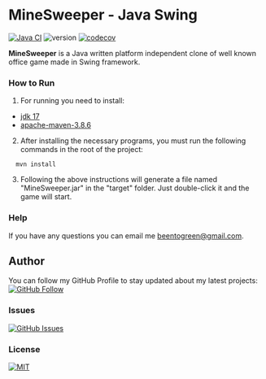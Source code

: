 # MineSweeper -  Java Swing
[![Java CI](https://github.com/PavelApis/MineSweeper/actions/workflows/build.yml/badge.svg)](https://github.com/PavelApis/MineSweeper/actions/workflows/build.yml "Java CI")
![version](https://img.shields.io/badge/version-1.0.0-yellow)
[![codecov](https://codecov.io/gh/PavelApis/MineSweeper/branch/master/graph/badge.svg)](https://codecov.io/gh/PavelApis/MineSweeper)

**MineSweeper**  is a Java written platform independent clone of well known office game made in Swing framework.

### How to Run

1. For running you need to  install:
- [jdk 17](https://docs.oracle.com/en/java/javase/17/install/)
- [apache-maven-3.8.6](https://maven.apache.org/install.html)

2. After installing the necessary programs, you must run the following commands in the root of the project:
~~~
  mvn install
  ~~~


3. Following the above instructions will generate a file named "MineSweeper.jar" in the "target" folder. Just double-click it and the game will start.
### Help
If you have any questions you can email me beentogreen@gmail.com.
## Author
You can follow my GitHub Profile to stay updated about my latest projects: [![GitHub Follow](https://img.shields.io/badge/Connect-PavelApis-blue.svg?logo=Github&longCache=true&style=social&label=Follow)](https://github.com/PavelApis)

### Issues
[![GitHub Issues](https://img.shields.io/github/issues/PavelApis/MineSweeper.svg?style=flat&label=Issues&maxAge=2592000)](https://github.com/PavelApis/MineSweeper/issues)

### License
[![MIT](https://img.shields.io/badge/License-MIT-brightgreen)](https://github.com/PavelApis/MineSweeper/blob/master/LICENSE.txt)

